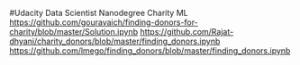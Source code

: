 #Udacity Data Scientist Nanodegree Charity ML
https://github.com/gouravaich/finding-donors-for-charity/blob/master/Solution.ipynb
https://github.com/Rajat-dhyani/charity_donors/blob/master/finding_donors.ipynb
https://github.com/lmego/finding_donors/blob/master/finding_donors.ipynb